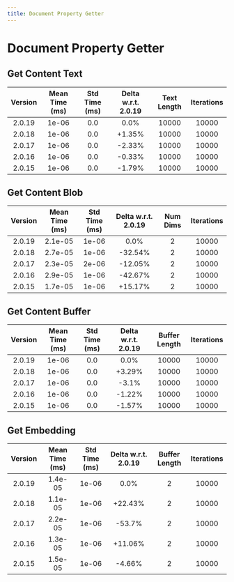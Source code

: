 ```yaml
---
title: Document Property Getter
---
```

# Document Property Getter

## Get Content Text

| Version | Mean Time (ms) | Std Time (ms) | Delta w.r.t. 2.0.19 | Text Length | Iterations |
| :---: | :---: | :---: | :---: | :---: | :---: |
| 2.0.19 | 1e-06 | 0.0 | 0.0% | 10000 | 10000 |
| 2.0.18 | 1e-06 | 0.0 | +1.35% | 10000 | 10000 |
| 2.0.17 | 1e-06 | 0.0 | -2.33% | 10000 | 10000 |
| 2.0.16 | 1e-06 | 0.0 | -0.33% | 10000 | 10000 |
| 2.0.15 | 1e-06 | 0.0 | -1.79% | 10000 | 10000 |
## Get Content Blob

| Version | Mean Time (ms) | Std Time (ms) | Delta w.r.t. 2.0.19 | Num Dims | Iterations |
| :---: | :---: | :---: | :---: | :---: | :---: |
| 2.0.19 | 2.1e-05 | 1e-06 | 0.0% | 2 | 10000 |
| 2.0.18 | 2.7e-05 | 1e-06 | -32.54% | 2 | 10000 |
| 2.0.17 | 2.3e-05 | 2e-06 | -12.05% | 2 | 10000 |
| 2.0.16 | 2.9e-05 | 1e-06 | -42.67% | 2 | 10000 |
| 2.0.15 | 1.7e-05 | 1e-06 | +15.17% | 2 | 10000 |
## Get Content Buffer

| Version | Mean Time (ms) | Std Time (ms) | Delta w.r.t. 2.0.19 | Buffer Length | Iterations |
| :---: | :---: | :---: | :---: | :---: | :---: |
| 2.0.19 | 1e-06 | 0.0 | 0.0% | 10000 | 10000 |
| 2.0.18 | 1e-06 | 0.0 | +3.29% | 10000 | 10000 |
| 2.0.17 | 1e-06 | 0.0 | -3.1% | 10000 | 10000 |
| 2.0.16 | 1e-06 | 0.0 | -1.22% | 10000 | 10000 |
| 2.0.15 | 1e-06 | 0.0 | -1.57% | 10000 | 10000 |
## Get Embedding

| Version | Mean Time (ms) | Std Time (ms) | Delta w.r.t. 2.0.19 | Buffer Length | Iterations |
| :---: | :---: | :---: | :---: | :---: | :---: |
| 2.0.19 | 1.4e-05 | 1e-06 | 0.0% | 2 | 10000 |
| 2.0.18 | 1.1e-05 | 1e-06 | +22.43% | 2 | 10000 |
| 2.0.17 | 2.2e-05 | 1e-06 | -53.7% | 2 | 10000 |
| 2.0.16 | 1.3e-05 | 1e-06 | +11.06% | 2 | 10000 |
| 2.0.15 | 1.5e-05 | 1e-06 | -4.66% | 2 | 10000 |
